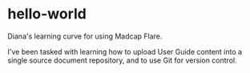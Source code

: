 # hello-world

Diana's learning curve for using Madcap Flare.

I've been tasked with learning how to upload User Guide content into a single source document repository, and to use Git for version control.
